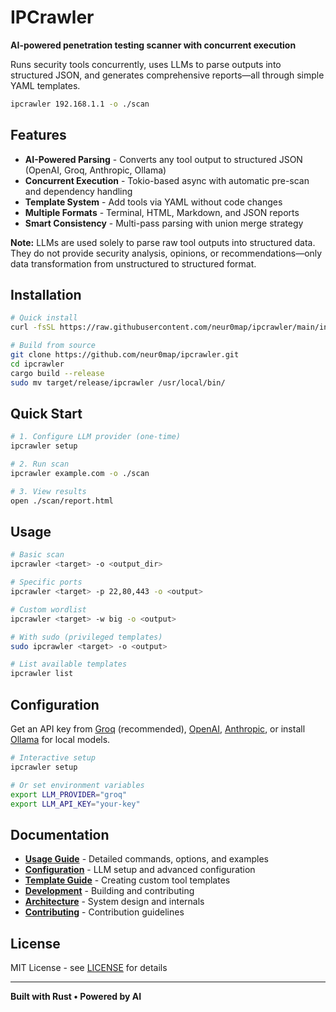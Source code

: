 # IPCrawler

**AI-powered penetration testing scanner with concurrent execution**

Runs security tools concurrently, uses LLMs to parse outputs into structured JSON, and generates comprehensive reports—all through simple YAML templates.

```bash
ipcrawler 192.168.1.1 -o ./scan
```

## Features

- **AI-Powered Parsing** - Converts any tool output to structured JSON (OpenAI, Groq, Anthropic, Ollama)
- **Concurrent Execution** - Tokio-based async with automatic pre-scan and dependency handling
- **Template System** - Add tools via YAML without code changes
- **Multiple Formats** - Terminal, HTML, Markdown, and JSON reports
- **Smart Consistency** - Multi-pass parsing with union merge strategy

**Note:** LLMs are used solely to parse raw tool outputs into structured data. They do not provide security analysis, opinions, or recommendations—only data transformation from unstructured to structured format.

## Installation

```bash
# Quick install
curl -fsSL https://raw.githubusercontent.com/neur0map/ipcrawler/main/install.sh | bash

# Build from source
git clone https://github.com/neur0map/ipcrawler.git
cd ipcrawler
cargo build --release
sudo mv target/release/ipcrawler /usr/local/bin/
```

## Quick Start

```bash
# 1. Configure LLM provider (one-time)
ipcrawler setup

# 2. Run scan
ipcrawler example.com -o ./scan

# 3. View results
open ./scan/report.html
```

## Usage

```bash
# Basic scan
ipcrawler <target> -o <output_dir>

# Specific ports
ipcrawler <target> -p 22,80,443 -o <output>

# Custom wordlist
ipcrawler <target> -w big -o <output>

# With sudo (privileged templates)
sudo ipcrawler <target> -o <output>

# List available templates
ipcrawler list
```

## Configuration

Get an API key from [Groq](https://console.groq.com) (recommended), [OpenAI](https://platform.openai.com), [Anthropic](https://console.anthropic.com), or install [Ollama](https://ollama.ai) for local models.

```bash
# Interactive setup
ipcrawler setup

# Or set environment variables
export LLM_PROVIDER="groq"
export LLM_API_KEY="your-key"
```

## Documentation

- **[Usage Guide](docs/USAGE.md)** - Detailed commands, options, and examples
- **[Configuration](docs/CONFIGURATION.md)** - LLM setup and advanced configuration
- **[Template Guide](templates/README.md)** - Creating custom tool templates
- **[Development](docs/DEVELOPMENT.md)** - Building and contributing
- **[Architecture](docs/ARCHITECTURE.md)** - System design and internals
- **[Contributing](CONTRIBUTING.md)** - Contribution guidelines

## License

MIT License - see [LICENSE](LICENSE) for details

---

**Built with Rust • Powered by AI**
